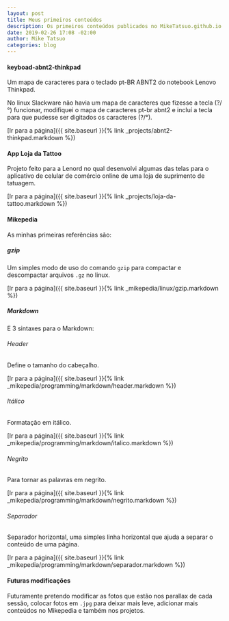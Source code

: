 ```yaml
---
layout: post
title: Meus primeiros conteúdos
description: Os primeiros conteúdos publicados no MikeTatsuo.github.io
date: 2019-02-26 17:08 -02:00
author: Mike Tatsuo
categories: blog
---
```

#### keyboad-abnt2-thinkpad
Um mapa de caracteres para o teclado pt-BR ABNT2 do notebook Lenovo Thinkpad.

No linux Slackware não havia um mapa de caracteres que fizesse a tecla (?/°) funcionar, modifiquei o mapa de caracteres pt-br abnt2 e incluí a tecla para que pudesse ser digitados os caracteres (?/°).

[Ir para a página]({{ site.baseurl }}{% link _projects/abnt2-thinkpad.markdown %})

#### App Loja da Tattoo
Projeto feito para a Lenord no qual desenvolvi algumas das telas para o aplicativo de celular de comércio online de uma loja de suprimento de tatuagem.

[Ir para a página]({{ site.baseurl }}{% link _projects/loja-da-tattoo.markdown %})

#### Mikepedia
As minhas primeiras referências são: 

##### gzip
Um simples modo de uso do comando `gzip` para compactar e descompactar arquivos `.gz` no linux.

[Ir para a página]({{ site.baseurl }}{% link _mikepedia/linux/gzip.markdown %})

##### Markdown
E 3 sintaxes para o Markdown:

###### Header
Define o tamanho do cabeçalho.

[Ir para a página]({{ site.baseurl }}{% link _mikepedia/programming/markdown/header.markdown %})

###### Itálico
Formatação em itálico.

[Ir para a página]({{ site.baseurl }}{% link _mikepedia/programming/markdown/italico.markdown %})

###### Negrito
Para tornar as palavras em negrito.

[Ir para a página]({{ site.baseurl }}{% link _mikepedia/programming/markdown/negrito.markdown %})

###### Separador
Separador horizontal, uma simples linha horizontal que ajuda a separar o conteúdo de uma página.

[Ir para a página]({{ site.baseurl }}{% link _mikepedia/programming/markdown/separador.markdown %})

#### Futuras modificações
Futuramente pretendo modificar as fotos que estão nos parallax de cada sessão, colocar fotos em `.jpg` para deixar mais leve, adicionar mais conteúdos no Mikepedia e também nos projetos.